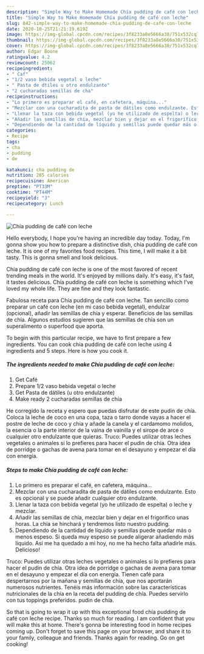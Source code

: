 ```yaml
---
description: "Simple Way to Make Homemade Chía pudding de café con leche"
title: "Simple Way to Make Homemade Chía pudding de café con leche"
slug: 842-simple-way-to-make-homemade-chia-pudding-de-cafe-con-leche
date: 2020-10-25T21:21:19.619Z
image: https://img-global.cpcdn.com/recipes/3f8233a8e5666a30/751x532cq70/chia-pudding-de-cafe-con-leche-foto-principal.jpg
thumbnail: https://img-global.cpcdn.com/recipes/3f8233a8e5666a30/751x532cq70/chia-pudding-de-cafe-con-leche-foto-principal.jpg
cover: https://img-global.cpcdn.com/recipes/3f8233a8e5666a30/751x532cq70/chia-pudding-de-cafe-con-leche-foto-principal.jpg
author: Edgar Boone
ratingvalue: 4.2
reviewcount: 25062
recipeingredient:
- " Caf"
- "1/2 vaso bebida vegetal o leche"
- " Pasta de dtiles u otro endulzante"
- "2 cucharadas semillas de cha"
recipeinstructions:
- "Lo primero es preparar el café, en cafetera, máquina..."
- "Mezclar con una cucharadita de pasta de dátiles como endulzante. Esto es opcional y se puede añadir cualquier otro endulzante."
- "Llenar la taza con bebida vegetal (yo he utilizado de espelta) o leche y mezclar."
- "Añadir las semillas de chía, mezclar bien y dejar en el frigorífico unas horas. La chía se hinchará y tendremos listo nuestro pudding."
- "Dependiendo de la cantidad de líquido y semillas puede quedar más o menos espeso. Si queda muy espeso se puede aligerar añadiendo más líquido. Así me ha quedado a mi hoy, no me ha hecho falta añadirle más. Delicioso!"
categories:
- Recipe
tags:
- cha
- pudding
- de

katakunci: cha pudding de 
nutrition: 265 calories
recipecuisine: American
preptime: "PT33M"
cooktime: "PT44M"
recipeyield: "3"
recipecategory: Lunch

---
```



![Chía pudding de café con leche](https://img-global.cpcdn.com/recipes/3f8233a8e5666a30/751x532cq70/chia-pudding-de-cafe-con-leche-foto-principal.jpg)

Hello everybody, I hope you're having an incredible day today. Today, I'm gonna show you how to prepare a distinctive dish, chía pudding de café con leche. It is one of my favorites food recipes. This time, I will make it a bit tasty. This is gonna smell and look delicious.

Chía pudding de café con leche is one of the most favored of recent trending meals in the world. It's enjoyed by millions daily. It's easy, it's fast, it tastes delicious. Chía pudding de café con leche is something which I've loved my whole life. They are fine and they look fantastic.

Fabulosa receta para Chía pudding de café con leche. Tan sencillo como preparar un café con leche (en mi caso bebida vegetal), endulzar (opcional), añadir las semillas de chía y esperar. Beneficios de las semillas de chía. Algunos estudios sugieren que las semillas de chía son un superalimento o superfood que aporta.


To begin with this particular recipe, we have to first prepare a few ingredients. You can cook chía pudding de café con leche using 4 ingredients and 5 steps. Here is how you cook it.

<!--inarticleads1-->

##### The ingredients needed to make Chía pudding de café con leche:

1. Get  Café
1. Prepare 1/2 vaso bebida vegetal o leche
1. Get  Pasta de dátiles (u otro endulzante)
1. Make ready 2 cucharadas semillas de chía


He corregido la receta y espero que puedas disfrutar de este pudin de chía. Coloca la leche de coco en una copa, taza o tarro donde vayas a hacer el postre de leche de coco y chia y añade la canela y el cardamomo molidos, la esencia o la parte interior de la vaina de vainilla y el sirope de arce o cualquier otro endulzante que quieras. Truco: Puedes utilizar otras leches vegetales o animales si lo prefieres para hacer el pudin de chía. Otra idea de porridge o gachas de avena para tomar en el desayuno y empezar el día con energía. 

<!--inarticleads2-->

##### Steps to make Chía pudding de café con leche:

1. Lo primero es preparar el café, en cafetera, máquina...
1. Mezclar con una cucharadita de pasta de dátiles como endulzante. Esto es opcional y se puede añadir cualquier otro endulzante.
1. Llenar la taza con bebida vegetal (yo he utilizado de espelta) o leche y mezclar.
1. Añadir las semillas de chía, mezclar bien y dejar en el frigorífico unas horas. La chía se hinchará y tendremos listo nuestro pudding.
1. Dependiendo de la cantidad de líquido y semillas puede quedar más o menos espeso. Si queda muy espeso se puede aligerar añadiendo más líquido. Así me ha quedado a mi hoy, no me ha hecho falta añadirle más. Delicioso!


Truco: Puedes utilizar otras leches vegetales o animales si lo prefieres para hacer el pudin de chía. Otra idea de porridge o gachas de avena para tomar en el desayuno y empezar el día con energía. Tienen café para despertarnos por la mañana y semillas de chía, que nos aportarán numerosos nutrientes. Tenéis más información sobre las características nutricionales de la chía en la receta del pudding de chía. Puedes servirlo con tus toppings preferidos. pudin de chía. 

So that is going to wrap it up with this exceptional food chía pudding de café con leche recipe. Thanks so much for reading. I am confident that you will make this at home. There's gonna be interesting food in home recipes coming up. Don't forget to save this page on your browser, and share it to your family, colleague and friends. Thanks again for reading. Go on get cooking!
